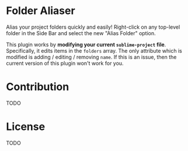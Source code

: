 # Folder Aliaser

Alias your project folders quickly and easily! Right-click on any top-level folder in the Side Bar and select the new
"Alias Folder" option.

This plugin works by **modifying your current `sublime-project` file**. Specifically, it edits items in the `folders`
array. The only attribute which is modified is adding / editing / removing `name`. If this is an issue, then the current
version of this plugin won't work for you.

# Contribution
TODO

# License
TODO
